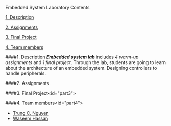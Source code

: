 Embedded System Laboratory
Contents

[1. Description](#part1)

[2. Assignments](#part2)

[3. Final Project](part3)

[4. Team members](part4)

####1. Description<a id="part1"></a>
   **_Embedded system lab_** includes _4 warm-up assignments_ and _1 final project_.
   Through the lab, students are going to learn about the architecture of an embedded system.
   Designing controllers to handle peripherals. 
   
####2. Assignments<a id="part2"></a>
  
####3. Final Project<id="part3">
  
####4. Team members<id="part4">
  * [Trung C. Nguyen](nguyencanhtrung@me.com)
  * [Waseem Hassan](waseemh40@gmail.com)
